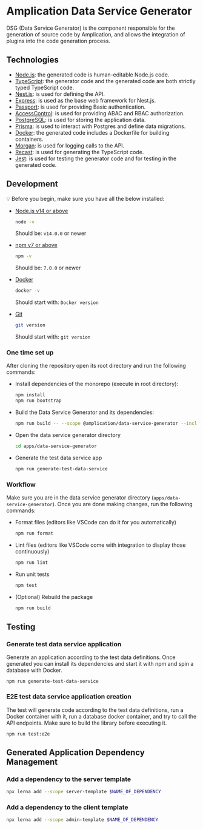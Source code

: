 # Amplication Data Service Generator

DSG (Data Service Generator) is the component responsible for the generation of source code by Amplication, and allows the integration of plugins into the code generation process.

## Technologies

- [Node.js](https://nodejs.org/): the generated code is human-editable Node.js code.
- [TypeScript](https://www.typescriptlang.org/): the generator code and the generated code are both strictly typed TypeScript code.
- [Nest.js](https://nestjs.com/): is used for defining the API.
- [Express](https://expressjs.com/): is used as the base web framework for Nest.js.
- [Passport](http://www.passportjs.org/): is used for providing Basic authentication.
- [AccessControl](https://github.com/onury/accesscontrol): is used for providing ABAC and RBAC authorization.
- [PostgreSQL](https://www.postgresql.org/): is used for storing the application data.
- [Prisma](https://www.prisma.io/): is used to interact with Postgres and define data migrations.
- [Docker](https://www.docker.com/): the generated code includes a Dockerfile for building containers.
- [Morgan](https://github.com/expressjs/morgan): is used for logging calls to the API.
- [Recast](https://github.com/benjamn/recast): is used for generating the TypeScript code.
- [Jest](https://jestjs.io/): is used for testing the generator code and for testing in the generated code.

## Development

:bulb: Before you begin, make sure you have all the below installed:

- [Node.js v14 or above](https://nodejs.org/en/download/)

  ```bash
  node -v
  ```

  Should be: `v14.0.0` or newer

- [npm v7 or above](https://github.blog/2020-10-13-presenting-v7-0-0-of-the-npm-cli/)

  ```bash
  npm -v
  ```

  Should be: `7.0.0` or newer

- [Docker](https://docs.docker.com/desktop/)

  ```bash
  docker -v
  ```

  Should start with: `Docker version`

- [Git](https://git-scm.com/book/en/v2/Getting-Started-Installing-Git/)

  ```bash
  git version
  ```

  Should start with: `git version`

### One time set up

After cloning the repository open its root directory and run the following commands:

- Install dependencies of the monorepo (execute in root directory):

  ```bash
  npm install
  npm run bootstrap
  ```

- Build the Data Service Generator and its dependencies:

  ```bash
  npm run build -- --scope @amplication/data-service-generator --include-dependencies
  ```

- Open the data service generator directory

  ```bash
  cd apps/data-service-generator
  ```

- Generate the test data service app

  ```bash
  npm run generate-test-data-service
  ```

### Workflow

Make sure you are in the data service generator directory (`apps/data-service-generator`).
Once you are done making changes, run the following commands:

- Format files (editors like VSCode can do it for you automatically)

  ```bash
  npm run format
  ```

- Lint files (editors like VSCode come with integration to display those continuously)

  ```bash
  npm run lint
  ```

- Run unit tests

  ```bash
  npm test
  ```

- (Optional) Rebuild the package

  ```bash
  npm run build
  ```

## Testing

### Generate test data service application

Generate an application according to the test data definitions. Once generated you can install its dependencies and start it with npm and spin a database with Docker.

```
npm run generate-test-data-service
```

### E2E test data service application creation

The test will generate code according to the test data definitions, run a Docker container with it, run a database docker container, and try to call the API endpoints. Make sure to build the library before executing it.

```
npm run test:e2e
```

## Generated Application Dependency Management

### Add a dependency to the server template

```bash
npx lerna add --scope server-template $NAME_OF_DEPENDENCY
```

### Add a dependency to the client template

```bash
npx lerna add --scope admin-template $NAME_OF_DEPENDENCY
```
